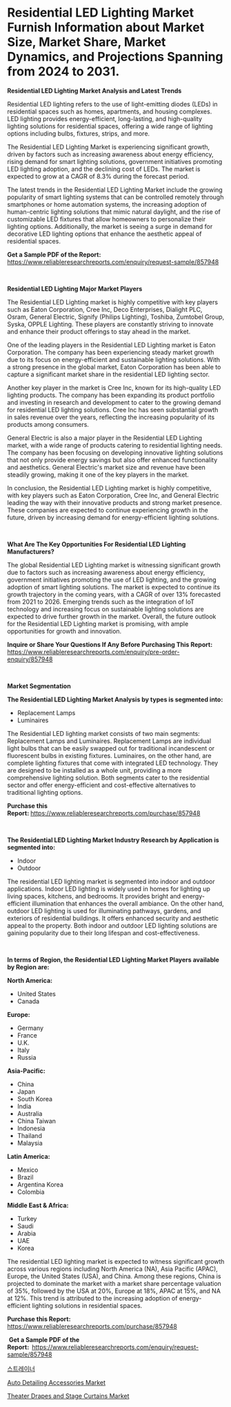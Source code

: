 <p><h1>Residential LED Lighting Market Furnish Information about Market Size, Market Share, Market Dynamics, and Projections Spanning from 2024 to 2031.</h1></p><p><strong>Residential LED Lighting Market Analysis and Latest Trends</strong></p>
<p><p>Residential LED lighting refers to the use of light-emitting diodes (LEDs) in residential spaces such as homes, apartments, and housing complexes. LED lighting provides energy-efficient, long-lasting, and high-quality lighting solutions for residential spaces, offering a wide range of lighting options including bulbs, fixtures, strips, and more.</p><p>The Residential LED Lighting Market is experiencing significant growth, driven by factors such as increasing awareness about energy efficiency, rising demand for smart lighting solutions, government initiatives promoting LED lighting adoption, and the declining cost of LEDs. The market is expected to grow at a CAGR of 8.3% during the forecast period.</p><p>The latest trends in the Residential LED Lighting Market include the growing popularity of smart lighting systems that can be controlled remotely through smartphones or home automation systems, the increasing adoption of human-centric lighting solutions that mimic natural daylight, and the rise of customizable LED fixtures that allow homeowners to personalize their lighting options. Additionally, the market is seeing a surge in demand for decorative LED lighting options that enhance the aesthetic appeal of residential spaces.</p></p>
<p><strong>Get a Sample PDF of the Report:&nbsp;</strong> <a href="https://www.reliableresearchreports.com/enquiry/request-sample/857948">https://www.reliableresearchreports.com/enquiry/request-sample/857948</a></p>
<p>&nbsp;</p>
<p><strong>Residential LED Lighting Major Market Players</strong></p>
<p><p>The Residential LED Lighting market is highly competitive with key players such as Eaton Corporation, Cree Inc, Deco Enterprises, Dialight PLC, Osram, General Electric, Signify (Philips Lighting), Toshiba, Zumtobel Group, Syska, OPPLE Lighting. These players are constantly striving to innovate and enhance their product offerings to stay ahead in the market.</p><p>One of the leading players in the Residential LED Lighting market is Eaton Corporation. The company has been experiencing steady market growth due to its focus on energy-efficient and sustainable lighting solutions. With a strong presence in the global market, Eaton Corporation has been able to capture a significant market share in the residential LED lighting sector.</p><p>Another key player in the market is Cree Inc, known for its high-quality LED lighting products. The company has been expanding its product portfolio and investing in research and development to cater to the growing demand for residential LED lighting solutions. Cree Inc has seen substantial growth in sales revenue over the years, reflecting the increasing popularity of its products among consumers.</p><p>General Electric is also a major player in the Residential LED Lighting market, with a wide range of products catering to residential lighting needs. The company has been focusing on developing innovative lighting solutions that not only provide energy savings but also offer enhanced functionality and aesthetics. General Electric's market size and revenue have been steadily growing, making it one of the key players in the market.</p><p>In conclusion, the Residential LED Lighting market is highly competitive, with key players such as Eaton Corporation, Cree Inc, and General Electric leading the way with their innovative products and strong market presence. These companies are expected to continue experiencing growth in the future, driven by increasing demand for energy-efficient lighting solutions.</p></p>
<p>&nbsp;</p>
<p><strong>What Are The Key Opportunities For Residential LED Lighting Manufacturers?</strong></p>
<p><p>The global Residential LED Lighting market is witnessing significant growth due to factors such as increasing awareness about energy efficiency, government initiatives promoting the use of LED lighting, and the growing adoption of smart lighting solutions. The market is expected to continue its growth trajectory in the coming years, with a CAGR of over 13% forecasted from 2021 to 2026. Emerging trends such as the integration of IoT technology and increasing focus on sustainable lighting solutions are expected to drive further growth in the market. Overall, the future outlook for the Residential LED Lighting market is promising, with ample opportunities for growth and innovation.</p></p>
<p><strong>Inquire or Share Your Questions If Any Before Purchasing This Report:</strong> <a href="https://www.reliableresearchreports.com/enquiry/pre-order-enquiry/857948">https://www.reliableresearchreports.com/enquiry/pre-order-enquiry/857948</a></p>
<p>&nbsp;</p>
<p><strong>Market Segmentation</strong></p>
<p><strong>The Residential LED Lighting Market Analysis by types is segmented into:</strong></p>
<p><ul><li>Replacement Lamps</li><li>Luminaires</li></ul></p>
<p><p>The Residential LED lighting market consists of two main segments: Replacement Lamps and Luminaires. Replacement Lamps are individual light bulbs that can be easily swapped out for traditional incandescent or fluorescent bulbs in existing fixtures. Luminaires, on the other hand, are complete lighting fixtures that come with integrated LED technology. They are designed to be installed as a whole unit, providing a more comprehensive lighting solution. Both segments cater to the residential sector and offer energy-efficient and cost-effective alternatives to traditional lighting options.</p></p>
<p><strong>Purchase this Report:&nbsp;</strong><a href="https://www.reliableresearchreports.com/purchase/857948">https://www.reliableresearchreports.com/purchase/857948</a></p>
<p>&nbsp;</p>
<p><strong>The Residential LED Lighting Market Industry Research by Application is segmented into:</strong></p>
<p><ul><li>Indoor</li><li>Outdoor</li></ul></p>
<p><p>The residential LED lighting market is segmented into indoor and outdoor applications. Indoor LED lighting is widely used in homes for lighting up living spaces, kitchens, and bedrooms. It provides bright and energy-efficient illumination that enhances the overall ambiance. On the other hand, outdoor LED lighting is used for illuminating pathways, gardens, and exteriors of residential buildings. It offers enhanced security and aesthetic appeal to the property. Both indoor and outdoor LED lighting solutions are gaining popularity due to their long lifespan and cost-effectiveness.</p></p>
<p>&nbsp;</p>
<p><strong>In terms of Region, the Residential LED Lighting Market Players available by Region are:</strong></p>
<p>
    <p> <strong> North America: </strong>
        <ul>
            <li>United States</li>
            <li>Canada</li>
        </ul>
        </p> 
    <p> <strong> Europe: </strong>
        <ul>
            <li>Germany</li>
            <li>France</li>
            <li>U.K.</li>
            <li>Italy</li>
            <li>Russia</li>
        </ul>
        </p> 
    <p> <strong> Asia-Pacific: </strong>
        <ul>
            <li>China</li>
            <li>Japan</li>
            <li>South Korea</li>
            <li>India</li>
            <li>Australia</li>
            <li>China Taiwan</li>
            <li>Indonesia</li>
            <li>Thailand</li>
            <li>Malaysia</li>
        </ul>
        </p> 
    <p> <strong> Latin America: </strong>
        <ul>
            <li>Mexico</li>
            <li>Brazil</li>
            <li>Argentina Korea</li>
            <li>Colombia</li>
        </ul>
        </p> 
    <p> <strong> Middle East & Africa: </strong>
        <ul>
            <li>Turkey</li>
            <li>Saudi</li>
            <li>Arabia</li>
            <li>UAE</li>
            <li>Korea</li>
        </ul>
    </p>
    </p>
<p><p>The residential LED lighting market is expected to witness significant growth across various regions including North America (NA), Asia Pacific (APAC), Europe, the United States (USA), and China. Among these regions, China is projected to dominate the market with a market share percentage valuation of 35%, followed by the USA at 20%, Europe at 18%, APAC at 15%, and NA at 12%. This trend is attributed to the increasing adoption of energy-efficient lighting solutions in residential spaces.</p></p>
<p><strong>Purchase this Report: </strong><a href="https://www.reliableresearchreports.com/purchase/857948">https://www.reliableresearchreports.com/purchase/857948</a></p>
<p>&nbsp;<strong>Get a Sample PDF of the Report:&nbsp;&nbsp;</strong><a href="https://www.reliableresearchreports.com/enquiry/request-sample/857948">https://www.reliableresearchreports.com/enquiry/request-sample/857948</a></p>
<p><strong></strong></p>
<p><p><a href="https://medium.com/@rickymetzdvm/%EC%8A%A4%ED%8A%B8%EB%A0%88%EC%9D%B4%EB%84%88-%EC%8B%9C%EC%9E%A5-%EA%B7%9C%EB%AA%A8-cagr-%ED%8A%B8%EB%A0%8C%EB%93%9C-2024-2030-9aa50756d1c8">스트레이너</a></p><p><a href="https://github.com/julyju69/Market-Research-Report-List-2/blob/main/auto-detailing-accessories-market.md">Auto Detailing Accessories Market</a></p><p><a href="https://github.com/nathandecarvalho/Market-Research-Report-List-2/blob/main/theater-drapes-and-stage-curtains-market.md">Theater Drapes and Stage Curtains Market</a></p></p>